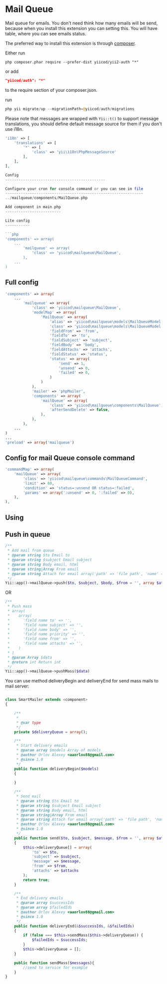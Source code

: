 Mail Queue
==========
Mail queue for emails. You don't need think how many emails will be send, because 
when you install this extension you can setting this. You will have table, where you 
can see emails status.

The preferred way to install this extension is through [composer](http://getcomposer.org/download/).

Either run

```
php composer.phar require --prefer-dist yiicod/yii2-auth "*"
```

or add

```json
"yiicod/auth": "*"
```

to the require section of your composer.json.

run
```php
php yii migrate/up --migrationPath=@yiicod/auth/migrations
```
Please note that messages are wrapped with ```Yii::t()``` to support message translations, you should define default message source for them if you don't use i18n.
```php
'i18n' => [
    'translations' => [
        '*' => [
            'class' => 'yii\i18n\PhpMessageSource'
        ],
    ],
],

Config
---------------------------------------------

Configure your cron for console command or you can see in file
--------------------------------------------------------------
../mailqueue/components/MailQueue.php

Add component in main.php
-------------------------

Lite config
-----------

```php
'components' => array(
    ...
        'mailqueue' => array(
            'class' => 'yiicod\mailqueue\MailQueue',
        ),
    ...    
)
```

Full config
-----------
```php
'components' => array(
    ...
        'mailqueue' => array(
            'class' => 'yiicod\mailqueue\MailQueue',
            'modelMap' => array(
                'MailQueue' => array(
                    'alias' => 'yiicod\mailqueue\models\MailQueueModel',
                    'class' => 'yiicod\mailqueue\models\MailQueueModel',
                    'fieldFrom' => 'from',
                    'fieldTo' => 'to',
                    'fieldSubject' => 'subject',
                    'fieldBody' => 'body',
                    'fieldAttachs' => 'attachs',
                    'fieldStatus' => 'status',
                    'status' => array(
                        'send' => 1,
                        'unsend' => 0,
                        'failed' => 0,
                    )
                )
            ),
            'mailer' => 'phpMailer',
            'components' => array(
                'mailQueue' => array(
                    'class' => 'yiicod\mailqueue\components\MailQueue',
                    'afterSendDelete' => false,
                ),
            ),
        ),
    ...
)
...
'preload' => array('mailqueue')
```

Config for mail Queue console command
-------------------------------------

```php
'commandMap' => array(
    'mailQueue' => array(
        'class' => 'yiicod\mailqueue\commands\MailQueueCommand',
        'limit' => 60,
        'condition' => 'status=:unsend OR status=:failed',
        'params' => array(':unsend' => 0, ':failed' => 0),
    ),
),
```

Using
-----

Push in queue
-------------

```php
/**
 * Add mail from queue
 * @param string $to Email to
 * @param string $subject Email subject
 * @param string Body email, html
 * @param string|Array From email
 * @param string Attach for email array('path' => 'file path', 'name' => 'file bname')
 */
Yii::app()->mailQueue->push($to, $subject, $body, $from = '', array $attachs = array());
```
OR
```php
/**
 * Push mass
 * array(
 *    array(
 *      'field name to' => '',
 *      'field name subject' => '',
 *      'field name body' => '',
 *      'field name priority' => '',
 *      'field name from' => '',
 *      'field name attachs' => '',
 *    )
 * )
 * @param Array $data
 * @return int Return int
 */
Yii::app()->mailQueue->pushMass($data)
```

You can use method deliveryBegin and deliveryEnd for send mass mails to mail server:

```php

class SmartMailer extends <component>
{

    /**
     *
     * @var type 
     */
    private $deliveryQueue = array();

    /**
     * Start delivery emails
     * @param array $models Array of models
     * @author Orlov Alexey <aaorlov88@gmail.com>
     * @since 1.0
     */
    public function deliveryBegin($models)
    {
        
    }

    /**
     * Send mail
     * @param string $to Email to
     * @param string $subject Email subject
     * @param string Body email, html
     * @param string|Array From email
     * @param string Attach for email array('path' => 'file path', 'name' => 'file bname')
     * @author Orlov Alexey <aaorlov88@gmail.com>
     * @since 1.0
     */
    public function send($to, $subject, $message, $from = '', array $attachs = array())
    {
        $this->deliveryQueue[] = array(
            'to' => $to,
            'subject' => $subject,
            'message' => $message,
            'from' => $from,
            'attachs' => $attachs
        );
        return true;
    }

    /**
     * End delivery emails
     * @param array $successIds
     * @param array $failedIds
     * @author Orlov Alexey <aaorlov88@gmail.com>
     * @since 1.0
     */
    public function deliveryEnd(&$successIds, &$failedIds)
    {
        if (false === $this->sendMass($this->deliveryQueue)) {
            $failedIds = $successIds;
        }
        $this->deliveryQueue = [];
    }

    public function sendMass($messages){
        //send to service for example
    }
}
```